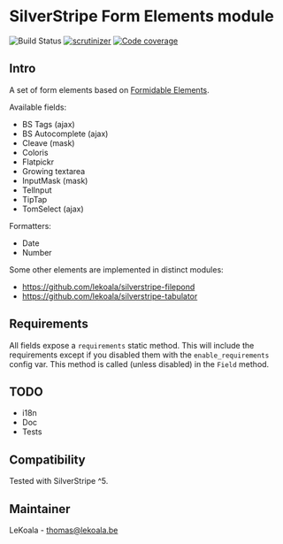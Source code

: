 # SilverStripe Form Elements module

![Build Status](https://github.com/lekoala/silverstripe-form-elements/actions/workflows/ci.yml/badge.svg)
[![scrutinizer](https://scrutinizer-ci.com/g/lekoala/silverstripe-form-elements/badges/quality-score.png?b=master)](https://scrutinizer-ci.com/g/lekoala/silverstripe-form-elements/)
[![Code coverage](https://codecov.io/gh/lekoala/silverstripe-form-elements/branch/master/graph/badge.svg)](https://codecov.io/gh/lekoala/silverstripe-form-elements)

## Intro

A set of form elements based on [Formidable Elements](https://github.com/lekoala/formidable-elements).

Available fields:

-   BS Tags (ajax)
-   BS Autocomplete (ajax)
-   Cleave (mask)
-   Coloris
-   Flatpickr
-   Growing textarea
-   InputMask (mask)
-   TelInput
-   TipTap
-   TomSelect (ajax)

Formatters:

-   Date
-   Number

Some other elements are implemented in distinct modules:

-   https://github.com/lekoala/silverstripe-filepond
-   https://github.com/lekoala/silverstripe-tabulator

## Requirements

All fields expose a `requirements` static method. This will include the requirements except if you disabled them with the `enable_requirements` config var.
This method is called (unless disabled) in the `Field` method.

## TODO

-   i18n
-   Doc
-   Tests

## Compatibility

Tested with SilverStripe ^5.

## Maintainer

LeKoala - thomas@lekoala.be

